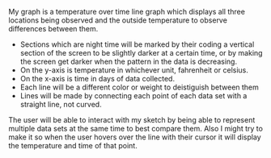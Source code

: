 My graph is a temperature over time line graph which displays all three locations being observed and the outside temperature to observe differences between them. 

- Sections which are night time will be marked by their coding a vertical section of the screen to be slightly darker at a certain time, or by making the screen get darker when the pattern in the data is decreasing.
- On the y-axis is temperature in whichever unit, fahrenheit or celsius.
- On the x-axis is time in days of data collected.
- Each line will be a different color or weight to deistiguish between them
- Lines will be made by connecting each point of each data set with a straight line, not curved.

The user will be able to interact with my sketch by being able to represent multiple data sets at the same time to best compare them. Also I might try to make it so when the user hovers over the line with their cursor it will display the temperature and time of that point. 
